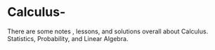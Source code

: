 # Calculus-
There are some notes , lessons, and solutions overall about Calculus. Statistics, Probability, and Linear Algebra.
